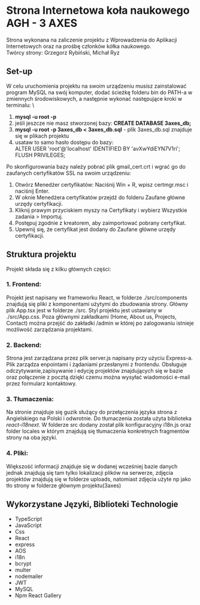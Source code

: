# Strona Internetowa koła naukowego AGH - 3 AXES
Strona wykonana na zaliczenie projektu z Wprowadzenia do Aplikacji Internetowych oraz na prośbę członków kółka naukowego.  \
Twórcy strony: Grzegorz Rybiński, Michał Ryz

## Set-up
W celu uruchomienia projektu na swoim urządzeniu musisz zainstalować program MySQL na swój komputer, dodać ścieżkę folderu bin do PATH-a w zmiennych środowiskowych, a następnie wykonać następujące kroki w terminalu: \
1. **mysql -u root -p**
2. jeśli jeszcze nie masz stworzonej bazy:  **CREATE DATABASE 3axes_db;**
3. **mysql -u root -p 3axes_db < 3axes_db.sql** - plik 3axes_db.sql znajduje się w plikach projektu
4. usataw to samo hasło dostępu do bazy: \
    ALTER USER 'root'@'localhost' IDENTIFIED BY 'avXwYdiEYN7V1ri';  \
    FLUSH PRIVILEGES; <br>

Po skonfigurowania bazy należy pobrać plik gmail_cert.crt i wgrać go do zaufanych certyfikatów SSL na swoim urządzeniu:
1. Otwórz Menedżer certyfikatów: Naciśnij Win + R, wpisz certmgr.msc i naciśnij Enter.
2. W oknie Menedżera certyfikatów przejdź do folderu Zaufane główne urzędy certyfikacji.
3. Kliknij prawym przyciskiem myszy na Certyfikaty i wybierz Wszystkie zadania > Importuj.
4. Postępuj zgodnie z kreatorem, aby zaimportować pobrany certyfikat.
5. Upewnij się, że certyfikat jest dodany do Zaufane główne urzędy certyfikacji.

## Struktura projektu
Projekt składa się z kilku głównych części:
### 1. Frontend:
Projekt jest napisany we frameworku React, w folderze ./src/components znajdują się pliki z komponentami użytymi do zbudowania strony. Główny plik App.tsx jest w folderze ./src. Styl projektu jest ustawiany w ./src/App.css. Poza głównymi zakładkami (Home, About us, Projects, Contact) można przejść do zakładki /admin w której po zalogowaniu istnieje możliwość zarządzania projektami. 
### 2. Backend:
Strona jest zarządzana przez plik server.js napisany przy użyciu Express-a. Plik zarządza enpointami i żądaniami przesłanymi z frontendu. Obsługuje odczytywanie,zapisywanie i edycję projektów znajdujących się w bazie oraz połączenie z pocztą dzięki czemu można wysyłać wiadomości e-mail przez formularz kontaktowy.
### 3. Tłumaczenia:
Na stronie znajduje się guzik służący do przełączenia języka strona z Angielskiego na Polski i odwrotnie. Do tłumaczenia została użyta biblioteka _react-i18next_. W folderze src dodany został plik konfiguracyjny i18n.js oraz folder locales w którym znajdują się tłumaczenia konkretnych fragmentów strony na oba języki.
### 4. Pliki:
Większość informacji znajduje się w dodanej wcześniej bazie danych jednak znajdują się tam tylko lokalizacji plików na serwerze, zdjęcia projektów znajdują się w folderze uploads, natomiast zdjęcia użyte np jako tło strony w folderze głównym projektu(3axes)

## Wykorzystane Języki, Biblioteki Technologie
+ TypeScript
+ JavaScript
+ Css
+ React
+ express
+ AOS
+ i18n
+ bcrypt
+ multer
+ nodemailer
+ JWT
+ MySQL
+ Npm React Gallery

